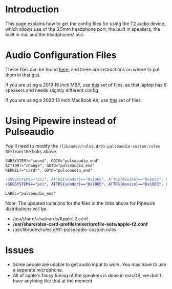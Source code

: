 # Introduction

This page explains how to get the config files for using the T2 audio device, which allows use of the 3.5mm headphone port, the built in speakers, the built in mic and the headphones' mic.

# Audio Configuration Files

These files can be found [here](https://gist.github.com/MCMrARM/c357291e4e5c18894bea10665dcebffb), and there are instructions on where to put them in that gist.

If you are using a 2019 16 inch MBP, use [this](https://gist.github.com/kevineinarsson/8e5e92664f97508277fefef1b8015fba) set of files, as that laptop has 6 speakers and needs slightly different config.

If you are using a 2020 13 inch MacBook Air, use [this](https://gist.github.com/bigbadmonster17/8b670ae29e0b7be2b73887f3f37a057b) set of files.

# Using Pipewire instead of Pulseaudio

You'll need to modify the `/lib/udev/rules.d/91-pulseaudio-custom.rules` file from the links above.

```diff
SUBSYSTEM!="sound", GOTO="pulseaudio_end"
ACTION!="change", GOTO="pulseaudio_end"
KERNEL!="card*", GOTO="pulseaudio_end"

-SUBSYSTEMS=="pci", ATTRS{vendor}=="0x106b", ATTRS{device}=="0x1803", ENV{PULSE_PROFILE_SET}="apple-t2.conf"
+SUBSYSTEMS=="pci", ATTRS{vendor}=="0x106b", ATTRS{device}=="0x1803", ENV{PULSE_PROFILE_SET}="apple-t2.conf", ENV{ACP_PROFILE_SET}="apple-t2.conf"

LABEL="pulseaudio_end"
```

Note: The updated locations for the files in the links above for Pipewire distributions will be:


*  /usr/share/alsa/cards/AppleT2.conf
*  **/usr/share/alsa-card-profile/mixer/profile-sets/apple-t2.conf**
*  /usr/lib/udev/rules.d/91-pulseaudio-custom.rules



# Issues

- Some people are unable to get audio input to work. You may have to use a seperate microphone.
- All of apple's fancy tuning of the speakers is done in macOS, we don't have anything like that at the moment.
